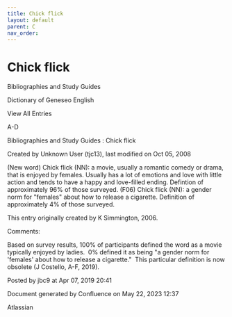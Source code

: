 ```yaml
---
title: Chick flick
layout: default
parent: C
nav_order:
---
```


# Chick flick

Bibliographies and Study Guides

Dictionary of Geneseo English

View All Entries

A-D

Bibliographies and Study Guides : Chick flick

Created by  Unknown User (tjc13), last modified on Oct 05, 2008

(New word) Chick flick (NN): a movie, usually a romantic comedy or drama, that is enjoyed by females. Usually has a lot of emotions and love with little action and tends to have a happy and love-filled ending. Defintion of approximately 96% of those surveyed. (F06) Chick flick (NN): a gender norm for &quot;females&quot; about how to release a cigarette. Definition of approximately 4% of those surveyed.

This entry originally created by K Simmington, 2006.

Comments:

Based on survey results, 100% of participants defined the word as a movie typically enjoyed by ladies.  0% defined it as being &quot;a gender norm for 'females' about how to release a cigarette.&quot;  This particular definition is now obsolete (J Costello, A-F, 2019).

Posted by jbc9 at Apr 07, 2019 20:41

Document generated by Confluence on May 22, 2023 12:37

Atlassian
